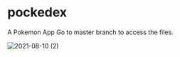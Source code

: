 # pockedex
A Pokemon App
Go to master branch to access the files. 

![2021-08-10 (2)](https://user-images.githubusercontent.com/65502480/128831103-6da317bd-0332-4909-8400-5eba91294778.png)

